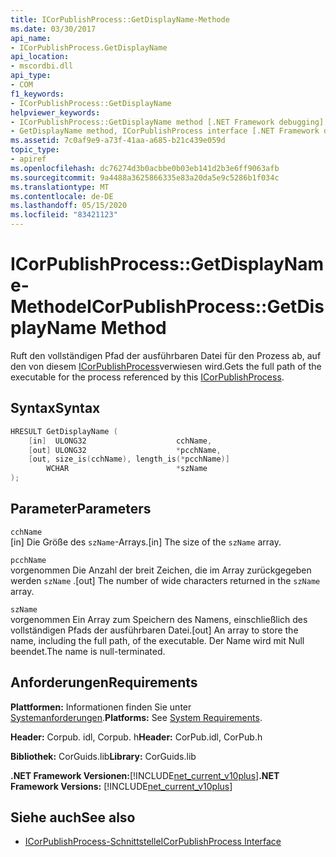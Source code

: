 ```yaml
---
title: ICorPublishProcess::GetDisplayName-Methode
ms.date: 03/30/2017
api_name:
- ICorPublishProcess.GetDisplayName
api_location:
- mscordbi.dll
api_type:
- COM
f1_keywords:
- ICorPublishProcess::GetDisplayName
helpviewer_keywords:
- ICorPublishProcess::GetDisplayName method [.NET Framework debugging]
- GetDisplayName method, ICorPublishProcess interface [.NET Framework debugging]
ms.assetid: 7c0af9e9-a73f-41aa-a685-b21c439e059d
topic_type:
- apiref
ms.openlocfilehash: dc76274d3b0acbbe0b03eb141d2b3e6ff9063afb
ms.sourcegitcommit: 9a4488a3625866335e83a20da5e9c5286b1f034c
ms.translationtype: MT
ms.contentlocale: de-DE
ms.lasthandoff: 05/15/2020
ms.locfileid: "83421123"
---
```

# <a name="icorpublishprocessgetdisplayname-method"></a><span data-ttu-id="6f8a8-102">ICorPublishProcess::GetDisplayName-Methode</span><span class="sxs-lookup"><span data-stu-id="6f8a8-102">ICorPublishProcess::GetDisplayName Method</span></span>
<span data-ttu-id="6f8a8-103">Ruft den vollständigen Pfad der ausführbaren Datei für den Prozess ab, auf den von diesem [ICorPublishProcess](icorpublishprocess-interface.md)verwiesen wird.</span><span class="sxs-lookup"><span data-stu-id="6f8a8-103">Gets the full path of the executable for the process referenced by this [ICorPublishProcess](icorpublishprocess-interface.md).</span></span>  
  
## <a name="syntax"></a><span data-ttu-id="6f8a8-104">Syntax</span><span class="sxs-lookup"><span data-stu-id="6f8a8-104">Syntax</span></span>  
  
```cpp  
HRESULT GetDisplayName (  
    [in]  ULONG32                    cchName,
    [out] ULONG32                    *pcchName,  
    [out, size_is(cchName), length_is(*pcchName)]
        WCHAR                        *szName  
);  
```  
  
## <a name="parameters"></a><span data-ttu-id="6f8a8-105">Parameter</span><span class="sxs-lookup"><span data-stu-id="6f8a8-105">Parameters</span></span>  
 `cchName`  
 <span data-ttu-id="6f8a8-106">[in] Die Größe des `szName`-Arrays.</span><span class="sxs-lookup"><span data-stu-id="6f8a8-106">[in] The size of the `szName` array.</span></span>  
  
 `pcchName`  
 <span data-ttu-id="6f8a8-107">vorgenommen Die Anzahl der breit Zeichen, die im Array zurückgegeben werden `szName` .</span><span class="sxs-lookup"><span data-stu-id="6f8a8-107">[out] The number of wide characters returned in the `szName` array.</span></span>  
  
 `szName`  
 <span data-ttu-id="6f8a8-108">vorgenommen Ein Array zum Speichern des Namens, einschließlich des vollständigen Pfads der ausführbaren Datei.</span><span class="sxs-lookup"><span data-stu-id="6f8a8-108">[out] An array to store the name, including the full path, of the executable.</span></span> <span data-ttu-id="6f8a8-109">Der Name wird mit Null beendet.</span><span class="sxs-lookup"><span data-stu-id="6f8a8-109">The name is null-terminated.</span></span>  
  
## <a name="requirements"></a><span data-ttu-id="6f8a8-110">Anforderungen</span><span class="sxs-lookup"><span data-stu-id="6f8a8-110">Requirements</span></span>  
 <span data-ttu-id="6f8a8-111">**Plattformen:** Informationen finden Sie unter [Systemanforderungen](../../get-started/system-requirements.md).</span><span class="sxs-lookup"><span data-stu-id="6f8a8-111">**Platforms:** See [System Requirements](../../get-started/system-requirements.md).</span></span>  
  
 <span data-ttu-id="6f8a8-112">**Header:** Corpub. idl, Corpub. h</span><span class="sxs-lookup"><span data-stu-id="6f8a8-112">**Header:** CorPub.idl, CorPub.h</span></span>  
  
 <span data-ttu-id="6f8a8-113">**Bibliothek:** CorGuids.lib</span><span class="sxs-lookup"><span data-stu-id="6f8a8-113">**Library:** CorGuids.lib</span></span>  
  
 <span data-ttu-id="6f8a8-114">**.NET Framework Versionen:**[!INCLUDE[net_current_v10plus](../../../../includes/net-current-v10plus-md.md)]</span><span class="sxs-lookup"><span data-stu-id="6f8a8-114">**.NET Framework Versions:** [!INCLUDE[net_current_v10plus](../../../../includes/net-current-v10plus-md.md)]</span></span>  
  
## <a name="see-also"></a><span data-ttu-id="6f8a8-115">Siehe auch</span><span class="sxs-lookup"><span data-stu-id="6f8a8-115">See also</span></span>

- [<span data-ttu-id="6f8a8-116">ICorPublishProcess-Schnittstelle</span><span class="sxs-lookup"><span data-stu-id="6f8a8-116">ICorPublishProcess Interface</span></span>](icorpublishprocess-interface.md)

